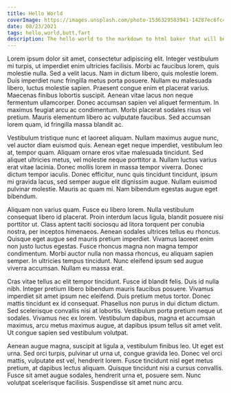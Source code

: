 ```yaml
---
title: Hello World
coverImage: https://images.unsplash.com/photo-1536329583941-14287ec6fc4e?ixid=MnwxMjA3fDF8MHxwaG90by1wYWdlfHx8fGVufDB8fHx8&ixlib=rb-1.2.1&auto=format&fit=crop&w=800&q=80
date: 08/23/2021
tags: hello,world,butt,fart
description: The hello world to the markdown to html baker that will be my blog app.
---
```


Lorem ipsum dolor sit amet, consectetur adipiscing elit. Integer vestibulum mi turpis, ut imperdiet enim ultricies facilisis. Morbi ac faucibus lorem, quis molestie nulla. Sed a velit lacus. Nam in dictum libero, quis molestie lorem. Duis imperdiet nunc fringilla metus porta posuere. Nullam eu malesuada libero, luctus molestie sapien. Praesent congue enim et placerat varius. Maecenas finibus lobortis suscipit. Aenean vitae lacus non neque fermentum ullamcorper. Donec accumsan sapien vel aliquet fermentum. In maximus feugiat arcu ac condimentum. Morbi placerat sodales risus vel pretium. Mauris elementum libero ac vulputate faucibus. Sed accumsan lorem quam, id fringilla massa blandit ac.

Vestibulum tristique nunc et laoreet aliquam. Nullam maximus augue nunc, vel auctor diam euismod quis. Aenean eget neque imperdiet, vestibulum leo at, tempor quam. Aliquam ornare eros vitae malesuada tincidunt. Sed aliquet ultricies metus, vel molestie neque porttitor a. Nullam luctus varius erat vitae lacinia. Donec mollis lorem in massa tempor viverra. Donec dictum tempor iaculis. Donec efficitur, nunc quis tincidunt tincidunt, ipsum mi gravida lacus, sed semper augue elit dignissim augue. Nullam euismod pulvinar molestie. Mauris ac quam mi. Nam bibendum egestas augue eget bibendum.

Aliquam non varius quam. Fusce eu libero lorem. Nulla vestibulum consequat libero id placerat. Proin interdum lacus ligula, blandit posuere nisi porttitor ut. Class aptent taciti sociosqu ad litora torquent per conubia nostra, per inceptos himenaeos. Aenean sodales ultrices tellus eu rhoncus. Quisque eget augue sed mauris pretium imperdiet. Vivamus laoreet enim non justo luctus egestas. Fusce rhoncus magna non magna tempor condimentum. Morbi auctor nulla non massa rhoncus, eu aliquam sapien semper. In ultricies tempus tincidunt. Nunc eleifend ipsum sed augue viverra accumsan. Nullam eu massa erat.

Cras vitae tellus ac elit tempor tincidunt. Fusce id blandit felis. Duis id nulla nibh. Integer pretium libero bibendum mauris faucibus posuere. Vivamus imperdiet sit amet ipsum nec eleifend. Duis pretium metus tortor. Donec mattis tincidunt ex id consequat. Phasellus non purus in dui dictum dictum. Sed scelerisque convallis nisi at lobortis. Vestibulum porta pretium neque ut sodales. Vivamus nec ex lorem. Vestibulum dapibus, magna et accumsan maximus, arcu metus maximus augue, at dapibus ipsum tellus sit amet velit. Ut congue sapien sed vestibulum volutpat.

Aenean augue magna, suscipit at ligula a, vestibulum finibus leo. Ut eget est urna. Sed orci turpis, pulvinar ut urna ut, congue gravida leo. Donec vel orci mattis, vulputate est vel, hendrerit lorem. Fusce tincidunt nisl eget metus pretium, at dapibus lectus aliquam. Quisque tincidunt nisi a cursus convallis. Fusce sit amet augue sodales, hendrerit urna et, posuere sem. Nunc volutpat scelerisque facilisis. Suspendisse sit amet nunc arcu.
